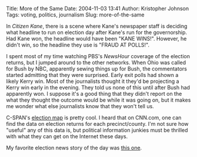 Title: More of the Same
Date: 2004-11-03 13:41
Author: Kristopher Johnson
Tags: voting, politics, journalism
Slug: more-of-the-same

In *Citizen Kane*, there is a scene where Kane's newspaper staff is
deciding what headline to run on election day after Kane's run for the
governorship. Had Kane won, the headline would have been "KANE WINS!".
However, he didn't win, so the headline they use is "FRAUD AT POLLS!".

I spent most of my time watching PBS's *NewsHour* coverage of the
election returns, but I jumped around to the other networks. When Ohio
was called for Bush by NBC, apparently sewing things up for Bush, the
commentators started admitting that they were surprised. Early exit
polls had shown a likely Kerry win. Most of the journalists thought it
they'd be projecting a Kerry win early in the evening. They told us none
of this until after Bush had apparently won. I suppose it's a good thing
that they didn't report on the what they thought the outcome would be
while it was going on, but it makes me wonder what else journalists know
that they won't tell us.

C-SPAN's [election map](http://network.ap.org/dynamic/files/specials/election_night_2004/us_map_govsenhouse/index.html?SITE=CSPANELN&SECTION=POLITICS&reload=true) is pretty cool. I heard that on CNN.com, one can find the data on
election returns for each precinct/county. I'm not sure how "useful" any
of this data is, but political information junkies must be thrilled with
what they can get on the Internet these days.

My favorite election news story of the day was [this one](http://www.netcrucible.com/blog/PermaLink.aspx?guid=600db7be-39a9-4163-ac0c-0e8a8139dc3b).


